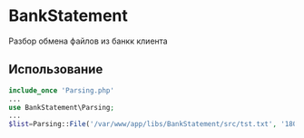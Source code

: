 # BankStatement
Разбор обмена файлов из банкк клиента

## Использование
```php
include_once 'Parsing.php'
...
use BankStatement\Parsing;
...
$list=Parsing::File('/var/www/app/libs/BankStatement/src/tst.txt', '180340012118')
```

